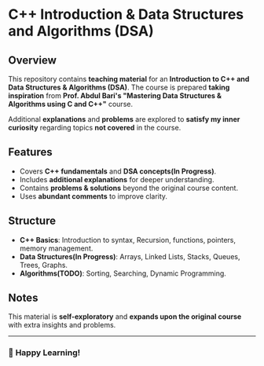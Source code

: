 # C++ Introduction & Data Structures and Algorithms (DSA)

## Overview
This repository contains **teaching material** for an **Introduction to C++ and Data Structures & Algorithms (DSA)**. The course is prepared **taking inspiration** from **Prof. Abdul Bari's "Mastering Data Structures & Algorithms using C and C++"** course.

Additional **explanations** and **problems** are explored to **satisfy my inner curiosity** regarding topics **not covered** in the course.

## Features
- Covers **C++ fundamentals** and **DSA concepts(In Progress)**.
- Includes **additional explanations** for deeper understanding.
- Contains **problems & solutions** beyond the original course content.
- Uses **abundant comments** to improve clarity.

## Structure
- **C++ Basics**: Introduction to syntax, Recursion, functions, pointers, memory management.
- **Data Structures(In Progress)**: Arrays, Linked Lists, Stacks, Queues, Trees, Graphs.
- **Algorithms(TODO)**: Sorting, Searching, Dynamic Programming.

## Notes
This material is **self-exploratory** and **expands upon the original course** with extra insights and problems.

---

### 🚀 **Happy Learning!**
